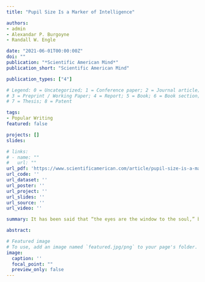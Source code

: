 ```yaml
---
title: "Pupil Size Is a Marker of Intelligence"

authors:
- admin
- Alexandar P. Burgoyne
- Randall W. Engle

date: "2021-06-01T00:00:00Z"
doi: ""
publication: "*Scientific American Mind*"
publication_short: "Scientific American Mind"

publication_types: ["4"]

# Legend: 0 = Uncategorized; 1 = Conference paper; 2 = Journal article;
# 3 = Preprint / Working Paper; 4 = Report; 5 = Book; 6 = Book section;
# 7 = Thesis; 8 = Patent

tags:
- Popular Writing
featured: false

projects: []
slides: 

# links:
# - name: ""
#   url: ""
url_pdf: 'https://www.scientificamerican.com/article/pupil-size-is-a-marker-of-intelligence/'
url_code: ''
url_dataset: ''
url_poster: ''
url_project: ''
url_slides: ''
url_source: ''
url_video: ''

summary: It has been said that “the eyes are the window to the soul,” but new research suggests that they may be a window to the brain as well.

abstract: 

# Featured image
# To use, add an image named `featured.jpg/png` to your page's folder. 
image:
  caption: ''
  focal_point: ""
  preview_only: false
---
```



